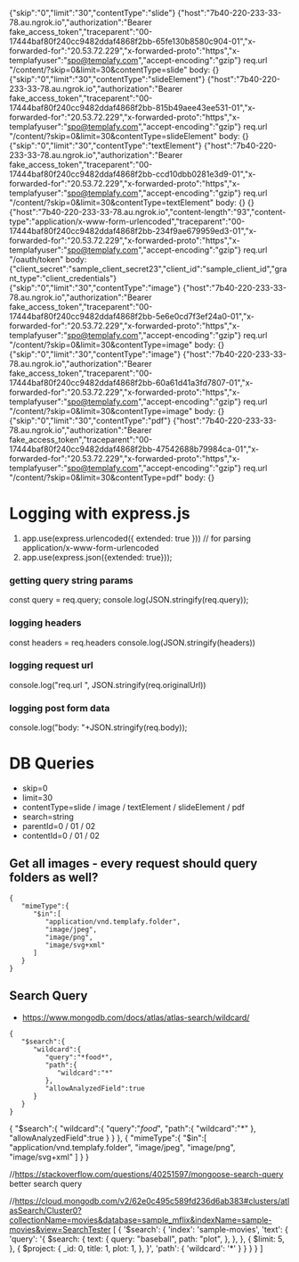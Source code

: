 {"skip":"0","limit":"30","contentType":"slide"}
{"host":"7b40-220-233-33-78.au.ngrok.io","authorization":"Bearer fake_access_token","traceparent":"00-17444baf80f240cc9482ddaf4868f2bb-65fe130b8580c904-01","x-forwarded-for":"20.53.72.229","x-forwarded-proto":"https","x-templafyuser":"spo@templafy.com","accept-encoding":"gzip"}
req.url "/content/?skip=0&limit=30&contentType=slide"
body: {}
{"skip":"0","limit":"30","contentType":"slideElement"}
{"host":"7b40-220-233-33-78.au.ngrok.io","authorization":"Bearer fake_access_token","traceparent":"00-17444baf80f240cc9482ddaf4868f2bb-815b49aee43ee531-01","x-forwarded-for":"20.53.72.229","x-forwarded-proto":"https","x-templafyuser":"spo@templafy.com","accept-encoding":"gzip"}
req.url "/content/?skip=0&limit=30&contentType=slideElement"
body: {}
{"skip":"0","limit":"30","contentType":"textElement"}
{"host":"7b40-220-233-33-78.au.ngrok.io","authorization":"Bearer fake_access_token","traceparent":"00-17444baf80f240cc9482ddaf4868f2bb-ccd10dbb0281e3d9-01","x-forwarded-for":"20.53.72.229","x-forwarded-proto":"https","x-templafyuser":"spo@templafy.com","accept-encoding":"gzip"}
req.url "/content/?skip=0&limit=30&contentType=textElement"
body: {}
{}
{"host":"7b40-220-233-33-78.au.ngrok.io","content-length":"93","content-type":"application/x-www-form-urlencoded","traceparent":"00-17444baf80f240cc9482ddaf4868f2bb-234f9ae679959ed3-01","x-forwarded-for":"20.53.72.229","x-forwarded-proto":"https","x-templafyuser":"spo@templafy.com","accept-encoding":"gzip"}
req.url "/oauth/token"
body: {"client_secret":"sample_client_secret23","client_id":"sample_client_id","grant_type":"client_credentials"}
{"skip":"0","limit":"30","contentType":"image"}
{"host":"7b40-220-233-33-78.au.ngrok.io","authorization":"Bearer fake_access_token","traceparent":"00-17444baf80f240cc9482ddaf4868f2bb-5e6e0cd7f3ef24a0-01","x-forwarded-for":"20.53.72.229","x-forwarded-proto":"https","x-templafyuser":"spo@templafy.com","accept-encoding":"gzip"}
req.url "/content/?skip=0&limit=30&contentType=image"
body: {}
{"skip":"0","limit":"30","contentType":"image"}
{"host":"7b40-220-233-33-78.au.ngrok.io","authorization":"Bearer fake_access_token","traceparent":"00-17444baf80f240cc9482ddaf4868f2bb-60a61d41a3fd7807-01","x-forwarded-for":"20.53.72.229","x-forwarded-proto":"https","x-templafyuser":"spo@templafy.com","accept-encoding":"gzip"}
req.url "/content/?skip=0&limit=30&contentType=image"
body: {}
{"skip":"0","limit":"30","contentType":"pdf"}
{"host":"7b40-220-233-33-78.au.ngrok.io","authorization":"Bearer fake_access_token","traceparent":"00-17444baf80f240cc9482ddaf4868f2bb-47542688b79984ca-01","x-forwarded-for":"20.53.72.229","x-forwarded-proto":"https","x-templafyuser":"spo@templafy.com","accept-encoding":"gzip"}
req.url "/content/?skip=0&limit=30&contentType=pdf"
body: {}

# Logging with express.js

1. app.use(express.urlencoded({ extended: true })) // for parsing application/x-www-form-urlencoded
2. app.use(express.json({extended: true}));

### getting query string params

const query = req.query;
console.log(JSON.stringify(req.query));

### logging headers

const headers = req.headers
console.log(JSON.stringify(headers))

### logging request url

console.log("req.url ", JSON.stringify(req.originalUrl))

### logging post form data

console.log("body: "+JSON.stringify(req.body));

# DB Queries

- skip=0
- limit=30
- contentType=slide / image / textElement / slideElement / pdf
- search=string
- parentId=0 / 01 / 02
- contentId=0 / 01 / 02

## Get all images - every request should query folders as well?

```
{
   "mimeType":{
      "$in":[
         "application/vnd.templafy.folder",
         "image/jpeg",
         "image/png",
         "image/svg+xml"
      ]
   }
}
```

## Search Query

- https://www.mongodb.com/docs/atlas/atlas-search/wildcard/

```
{
   "$search":{
      "wildcard":{
         "query":"*food*",
         "path":{
            "wildcard":"*"
         },
         "allowAnalyzedField":true
      }
   }
}
```

{
"$search":{
      "wildcard":{
         "query":"*food*",
         "path":{ "wildcard":"*" },
         "allowAnalyzedField":true
      }
   }
},
{
   "mimeType":{
      "$in":[
"application/vnd.templafy.folder",
"image/jpeg",
"image/png",
"image/svg+xml"
]
}
}

//https://stackoverflow.com/questions/40251597/mongoose-search-query better search query

//https://cloud.mongodb.com/v2/62e0c495c589fd236d6ab383#clusters/atlasSearch/Cluster0?collectionName=movies&database=sample_mflix&indexName=sample-movies&view=SearchTester
[
{
'$search': {
'index': 'sample-movies',
'text': {
'query': '{
$search: { text: { query: "baseball", path: "plot", }, }, }, { $limit: 5, }, { $project: { _id: 0, title: 1, plot: 1, }, }',
'path': {
'wildcard': '*'
}
}
}
}
]
